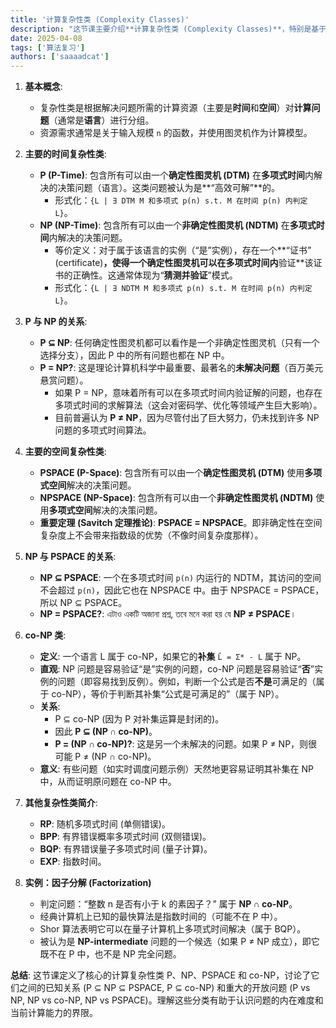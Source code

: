 ```yaml
---
title: '计算复杂性类 (Complexity Classes)'
description: "这节课主要介绍**计算复杂性类 (Complexity Classes)**，特别是基于时间和空间资源对问题进行分类。"
date: 2025-04-08
tags: ['算法复习']
authors: ['saaaadcat']
---
```


1. **基本概念**:
    * 复杂性类是根据解决问题所需的计算资源（主要是**时间**和**空间**）对**计算问题**（通常是**语言**）进行分组。
    * 资源需求通常是关于输入规模 `n` 的函数，并使用图灵机作为计算模型。

2. **主要的时间复杂性类**:
    * **P (P-Time)**: 包含所有可以由一个**确定性图灵机 (DTM)** 在**多项式时间**内解决的决策问题（语言）。这类问题被认为是**“高效可解”**的。
        * 形式化：`{L | ∃ DTM M 和多项式 p(n) s.t. M 在时间 p(n) 内判定 L}`。
    * **NP (NP-Time)**: 包含所有可以由一个**非确定性图灵机 (NDTM)** 在**多项式时间**内解决的决策问题。
        * 等价定义：对于属于该语言的实例（“是”实例），存在一个**“证书” (certificate)**，使得一个确定性图灵机可以在多项式时间内**验证**该证书的正确性。这通常体现为“**猜测并验证**”模式。
        * 形式化：`{L | ∃ NDTM M 和多项式 p(n) s.t. M 在时间 p(n) 内判定 L}`。

3. **P 与 NP 的关系**:
    * **P ⊆ NP**: 任何确定性图灵机都可以看作是一个非确定性图灵机（只有一个选择分支），因此 P 中的所有问题也都在 NP 中。
    * **P = NP?**: 这是理论计算机科学中最重要、最著名的**未解决问题**（百万美元悬赏问题）。
        * 如果 P = NP，意味着所有可以在多项式时间内验证解的问题，也存在多项式时间的求解算法（这会对密码学、优化等领域产生巨大影响）。
        * 目前普遍认为 **P ≠ NP**，因为尽管付出了巨大努力，仍未找到许多 NP 问题的多项式时间算法。

4. **主要的空间复杂性类**:
    * **PSPACE (P-Space)**: 包含所有可以由一个**确定性图灵机 (DTM)** 使用**多项式空间**解决的决策问题。
    * **NPSPACE (NP-Space)**: 包含所有可以由一个**非确定性图灵机 (NDTM)** 使用**多项式空间**解决的决策问题。
    * **重要定理 (Savitch 定理推论)**: **PSPACE = NPSPACE**。即非确定性在空间复杂度上不会带来指数级的优势（不像时间复杂度那样）。

5. **NP 与 PSPACE 的关系**:
    * **NP ⊆ PSPACE**: 一个在多项式时间 `p(n)` 内运行的 NDTM，其访问的空间不会超过 `p(n)`，因此它也在 NPSPACE 中。由于 NPSPACE = PSPACE，所以 NP ⊆ PSPACE。
    * **NP = PSPACE?**:  এটাও একটি অজানা প্রশ্ন, তবে মনে করা হয় যে **NP ≠ PSPACE**।

6. **co-NP 类**:
    * **定义**: 一个语言 L 属于 co-NP，如果它的**补集** `L̄ = Σ* - L` 属于 NP。
    * **直观**: NP 问题是容易验证“是”实例的问题，co-NP 问题是容易验证“**否**”实例的问题（即容易找到反例）。例如，判断一个公式是否**不是**可满足的（属于 co-NP），等价于判断其补集“公式是可满足的”（属于 NP）。
    * **关系**:
        * P ⊆ co-NP (因为 P 对补集运算是封闭的)。
        * 因此 **P ⊆ (NP ∩ co-NP)**。
        * **P = (NP ∩ co-NP)?**: 这是另一个未解决的问题。如果 P ≠ NP，则很可能 P ≠ (NP ∩ co-NP)。
    * **意义**: 有些问题（如实时调度问题示例）天然地更容易证明其补集在 NP 中，从而证明原问题在 co-NP 中。

7. **其他复杂性类简介**:
    * **RP**: 随机多项式时间 (单侧错误)。
    * **BPP**: 有界错误概率多项式时间 (双侧错误)。
    * **BQP**: 有界错误量子多项式时间 (量子计算)。
    * **EXP**: 指数时间。

8. **实例：因子分解 (Factorization)**
    * 判定问题：“整数 n 是否有小于 k 的素因子？” 属于 **NP ∩ co-NP**。
    * 经典计算机上已知的最快算法是指数时间的（可能不在 P 中）。
    * Shor 算法表明它可以在量子计算机上多项式时间解决（属于 BQP）。
    * 被认为是 **NP-intermediate** 问题的一个候选（如果 P ≠ NP 成立），即它既不在 P 中，也不是 NP 完全问题。

**总结**: 这节课定义了核心的计算复杂性类 P、NP、PSPACE 和 co-NP，讨论了它们之间的已知关系 (P ⊆ NP ⊆ PSPACE, P ⊆ co-NP) 和重大的开放问题 (P vs NP, NP vs co-NP, NP vs PSPACE)。理解这些分类有助于认识问题的内在难度和当前计算能力的界限。
